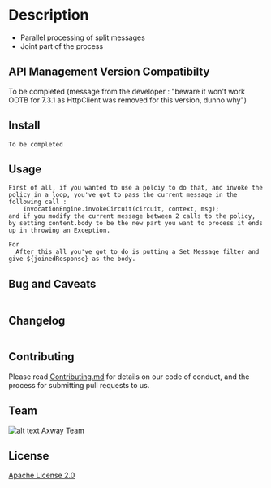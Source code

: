 # Description
- Parallel processing of split messages
- Joint part of the process

## API Management Version Compatibilty
To be completed (message from the developer : "beware it won't work OOTB for 7.3.1 as HttpClient was removed for this version, dunno why")

## Install

```
To be completed
```

## Usage

```
First of all, if you wanted to use a polciy to do that, and invoke the policy in a loop, you've got to pass the current message in the following call : 
    InvocationEngine.invokeCircuit(circuit, context, msg);
and if you modify the current message between 2 calls to the policy, by setting content.body to be the new part you want to process it ends up in throwing an Exception.
  
For 
  After this all you've got to do is putting a Set Message filter and give ${joinedResponse} as the body.
```

## Bug and Caveats
```
```

## Changelog
```
```

## Contributing

Please read [Contributing.md](https://github.com/Axway-API-Management-Plus/Common/blob/master/Contributing.md) for details on our code of conduct, and the process for submitting pull requests to us.

## Team

![alt text][Axwaylogo] Axway Team

[Axwaylogo]: https://github.com/Axway-API-Management/Common/blob/master/img/AxwayLogoSmall.png  "Axway logo"

## License
[Apache License 2.0](/LICENSE)
